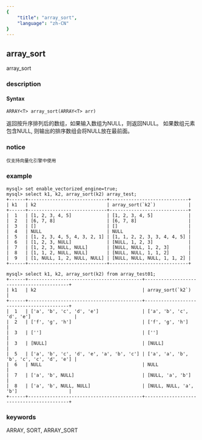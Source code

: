 ```yaml
---
{
    "title": "array_sort",
    "language": "zh-CN"
}
---
```


<!-- 
Licensed to the Apache Software Foundation (ASF) under one
or more contributor license agreements.  See the NOTICE file
distributed with this work for additional information
regarding copyright ownership.  The ASF licenses this file
to you under the Apache License, Version 2.0 (the
"License"); you may not use this file except in compliance
with the License.  You may obtain a copy of the License at
  http://www.apache.org/licenses/LICENSE-2.0
Unless required by applicable law or agreed to in writing,
software distributed under the License is distributed on an
"AS IS" BASIS, WITHOUT WARRANTIES OR CONDITIONS OF ANY
KIND, either express or implied.  See the License for the
specific language governing permissions and limitations
under the License.
-->

## array_sort

<version since="1.2.0">

array_sort

</version>

### description

#### Syntax

```
ARRAY<T> array_sort(ARRAY<T> arr)
```

返回按升序排列后的数组，如果输入数组为NULL，则返回NULL。
如果数组元素包含NULL, 则输出的排序数组会将NULL放在最前面。

### notice

`仅支持向量化引擎中使用`

### example

```
mysql> set enable_vectorized_engine=true;
mysql> select k1, k2, array_sort(k2) array_test;
+------+-----------------------------+-----------------------------+
| k1   | k2                          | array_sort(`k2`)            |
+------+-----------------------------+-----------------------------+
|  1   | [1, 2, 3, 4, 5]             | [1, 2, 3, 4, 5]             |
|  2   | [6, 7, 8]                   | [6, 7, 8]                   |
|  3   | []                          | []                          |
|  4   | NULL                        | NULL                        |
|  5   | [1, 2, 3, 4, 5, 4, 3, 2, 1] | [1, 1, 2, 2, 3, 3, 4, 4, 5] |
|  6   | [1, 2, 3, NULL]             | [NULL, 1, 2, 3]             |
|  7   | [1, 2, 3, NULL, NULL]       | [NULL, NULL, 1, 2, 3]       |
|  8   | [1, 1, 2, NULL, NULL]       | [NULL, NULL, 1, 1, 2]       |
|  9   | [1, NULL, 1, 2, NULL, NULL] | [NULL, NULL, NULL, 1, 1, 2] |
+------+-----------------------------+-----------------------------+

mysql> select k1, k2, array_sort(k2) from array_test01;
+------+------------------------------------------+------------------------------------------+
| k1   | k2                                       | array_sort(`k2`)                         |
+------+------------------------------------------+------------------------------------------+
|  1   | ['a', 'b', 'c', 'd', 'e']                | ['a', 'b', 'c', 'd', 'e']                |
|  2   | ['f', 'g', 'h']                          | ['f', 'g', 'h']                          |
|  3   | ['']                                     | ['']                                     |
|  3   | [NULL]                                   | [NULL]                                   |
|  5   | ['a', 'b', 'c', 'd', 'e', 'a', 'b', 'c'] | ['a', 'a', 'b', 'b', 'c', 'c', 'd', 'e'] |
|  6   | NULL                                     | NULL                                     |
|  7   | ['a', 'b', NULL]                         | [NULL, 'a', 'b']                         |
|  8   | ['a', 'b', NULL, NULL]                   | [NULL, NULL, 'a', 'b']                   |
+------+------------------------------------------+------------------------------------------+
```

### keywords

ARRAY, SORT, ARRAY_SORT
